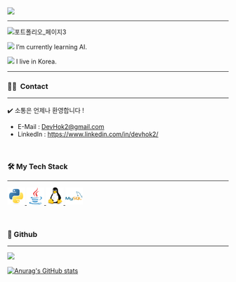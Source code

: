 <img src="https://capsule-render.vercel.app/api?type=wave&color=auto&height=300&section=header&text=Hoki%Nam&fontSize=90" align="center" width="1500px"/>

<hr>

![포트폴리오_페이지3](https://github.com/NamHoKi/NamHoKi/assets/48282708/670f3878-b5b3-4bd9-8d1d-94083a9debe0)

<p><img src="https://raw.githubusercontent.com/iampavangandhi/iampavangandhi/master/gifs/Hi.gif" width="30px"> I’m currently learning AI.</p>
<p><img src="https://raw.githubusercontent.com/iampavangandhi/iampavangandhi/master/gifs/Hi.gif" width="30px"> I live in Korea.</p>
<hr>

### 🤝🏻 &nbsp;Contact<hr>
<p>✔️ 소통은 언제나 환영합니다 !</p>

- E-Mail   : DevHok2@gmail.com <br>
- LinkedIn : https://www.linkedin.com/in/devhok2/

</a>

<br>

<h3>🛠 My Tech Stack</h3><hr>
<!-- <img src="https://img.shields.io/badge/Python-2496ED?style=flat&logo=#3776AB&logoColor=white"/> -->

<a href="https://www.python.org" target="_blank"> <img src="https://raw.githubusercontent.com/devicons/devicon/master/icons/python/python-original.svg" alt="python" width="40" height="40"/> </a>
<a href="https://www.java.com" target="_blank"> <img src="https://raw.githubusercontent.com/devicons/devicon/master/icons/java/java-original.svg" alt="java" width="40" height="40"/> </a>
<a href="https://www.linux.org/" target="_blank"> <img src="https://raw.githubusercontent.com/devicons/devicon/master/icons/linux/linux-original.svg" alt="linux" width="40" height="40"/> </a>
<a href="https://www.mysql.com/" target="_blank"> <img src="https://raw.githubusercontent.com/devicons/devicon/master/icons/mysql/mysql-original-wordmark.svg" alt="mysql" width="40" height="40"/> </a>

<br>
<h3>📜 Github</h3><hr>

<img src="https://github-readme-stats.vercel.app/api/top-langs/?username=NamHoKi&layout=compact&hide=python" />

[![Anurag's GitHub stats](https://github-readme-stats.vercel.app/api?username=NamHoKi&show_icons=true&theme=chartreuse-dark)](https://github.com//github-readme-stats)

<br>


<!--
**NamHoKi/NamHoKi** is a ✨ _special_ ✨ repository because its `README.md` (this file) appears on your GitHub profile.

Here are some ideas to get you started:

- 🔭 I’m currently working on ...
- 🌱 I’m currently learning ...
- 👯 I’m looking to collaborate on ...
- 🤔 I’m looking for help with ...
- 💬 Ask me about ...
- 📫 How to reach me: ...
- 😄 Pronouns: ...
- ⚡ Fun fact: ...
-->
